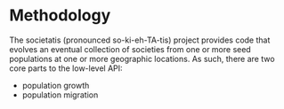 # Methodology

The societatis (pronounced so-ki-eh-TA-tis) project provides code that
evolves an eventual collection of societies from one or more seed
populations at one or more geographic locations. As such, there are two
core parts to the low-level API:

* population growth
* population migration
